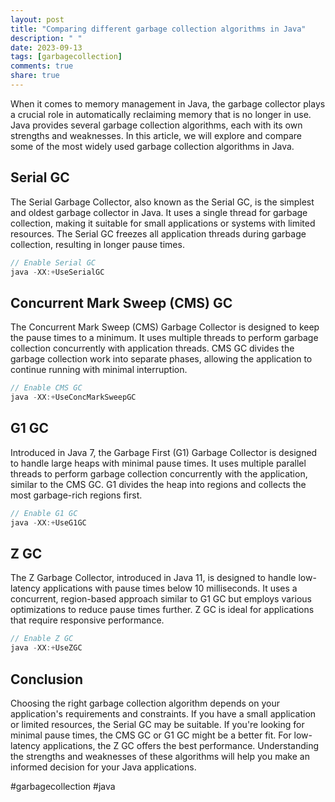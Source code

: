 ```yaml
---
layout: post
title: "Comparing different garbage collection algorithms in Java"
description: " "
date: 2023-09-13
tags: [garbagecollection]
comments: true
share: true
---
```


When it comes to memory management in Java, the garbage collector plays a crucial role in automatically reclaiming memory that is no longer in use. Java provides several garbage collection algorithms, each with its own strengths and weaknesses. In this article, we will explore and compare some of the most widely used garbage collection algorithms in Java.

## Serial GC

The Serial Garbage Collector, also known as the Serial GC, is the simplest and oldest garbage collector in Java. It uses a single thread for garbage collection, making it suitable for small applications or systems with limited resources. The Serial GC freezes all application threads during garbage collection, resulting in longer pause times.

```java
// Enable Serial GC
java -XX:+UseSerialGC
```

## Concurrent Mark Sweep (CMS) GC

The Concurrent Mark Sweep (CMS) Garbage Collector is designed to keep the pause times to a minimum. It uses multiple threads to perform garbage collection concurrently with application threads. CMS GC divides the garbage collection work into separate phases, allowing the application to continue running with minimal interruption.

```java
// Enable CMS GC
java -XX:+UseConcMarkSweepGC
```

## G1 GC

Introduced in Java 7, the Garbage First (G1) Garbage Collector is designed to handle large heaps with minimal pause times. It uses multiple parallel threads to perform garbage collection concurrently with the application, similar to the CMS GC. G1 divides the heap into regions and collects the most garbage-rich regions first.

```java
// Enable G1 GC
java -XX:+UseG1GC
```

## Z GC

The Z Garbage Collector, introduced in Java 11, is designed to handle low-latency applications with pause times below 10 milliseconds. It uses a concurrent, region-based approach similar to G1 GC but employs various optimizations to reduce pause times further. Z GC is ideal for applications that require responsive performance.

```java
// Enable Z GC
java -XX:+UseZGC
```

## Conclusion

Choosing the right garbage collection algorithm depends on your application's requirements and constraints. If you have a small application or limited resources, the Serial GC may be suitable. If you're looking for minimal pause times, the CMS GC or G1 GC might be a better fit. For low-latency applications, the Z GC offers the best performance. Understanding the strengths and weaknesses of these algorithms will help you make an informed decision for your Java applications.

#garbagecollection #java